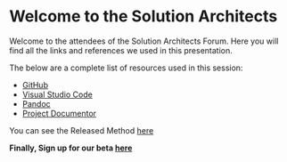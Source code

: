 # Welcome to the Solution Architects

Welcome to the attendees of the Solution Architects Forum. Here you will find all the links and references we used in this presentation.

The below are a complete list of resources used in this session:

- [GitHub](www.github.com)
- [Visual Studio Code](code.visualstudio.com)
- [Pandoc](www.pandoc.org)
- [Project Documentor](https://github.com/nickbeau/project-documentor)


You can see the Released Method [here](github.com/nickbeau/ReleasedMethod)

**Finally, Sign up for our beta [here](https://makemeetingsmatter.com)**